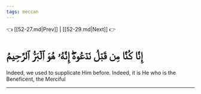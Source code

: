 ```yaml
---
tags: meccan
---
```


👈 [[52-27.md|Prev]] | [[52-29.md|Next]] 👉

# إِنَّا كُنَّا مِن قَبۡلُ نَدۡعُوهُۖ إِنَّهُۥ هُوَ ٱلۡبَرُّ ٱلرَّحِيمُ

Indeed, we used to supplicate Him before. Indeed, it is He who is the Beneficent, the Merciful

---

